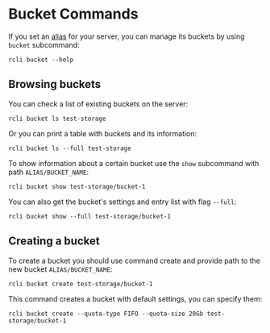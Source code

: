 # Bucket Commands

If you set an [alias](./aliases.md) for your server, you can manage its buckets by using `bucket` subcommand:

```shell
rcli bucket --help
```

## Browsing buckets

You can check a list of existing buckets on the server:

```shell
rcli bucket ls test-storage
```

Or you can print a table with buckets and its information:

```shell
rcli bucket ls --full test-storage
```

To show information about a certain bucket use the `show` subcommand with path `ALIAS/BUCKET_NAME`:

```shell
rcli bucket show test-storage/bucket-1
```

You can also get the bucket's settings and entry list with flag `--full`:

```shell
rcli bucket show --full test-storage/bucket-1
```

## Creating a bucket

To create a bucket you should use command create and provide path to the new bucket `ALIAS/BUCKET_NAME`:

```shell
rcli bucket create test-storage/bucket-1
```

This command creates a bucket with default settings, you can specify them:

```shell
rcli bucket create --quota-type FIFO --quota-size 20Gb test-storage/bucket-1
```
